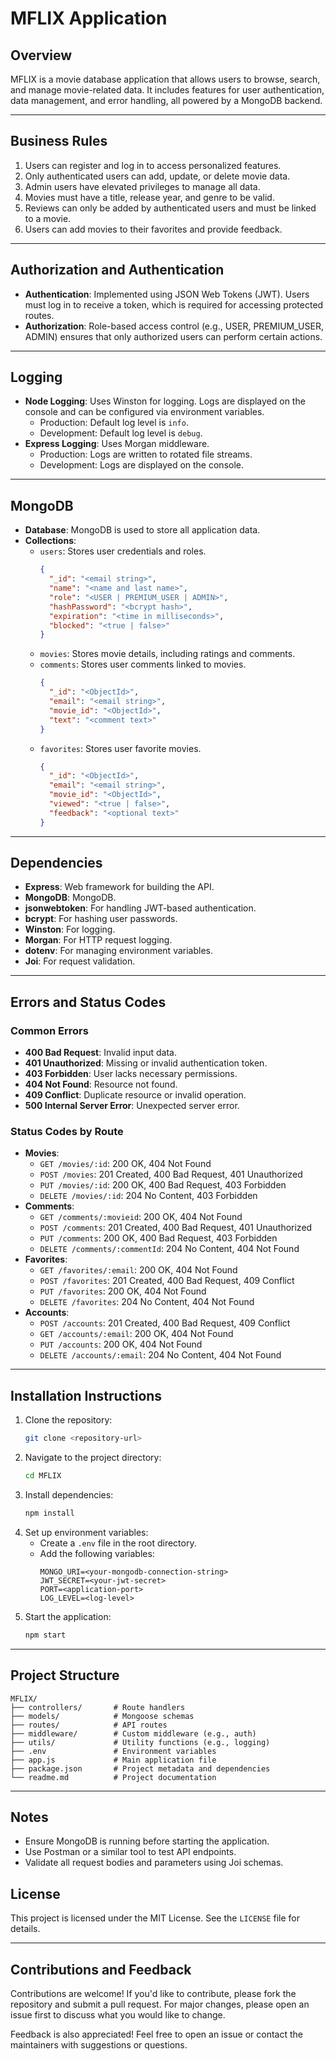 # MFLIX Application

## Overview
MFLIX is a movie database application that allows users to browse, search, and manage movie-related data. It includes features for user authentication, data management, and error handling, all powered by a MongoDB backend.

---

## Business Rules
1. Users can register and log in to access personalized features.
2. Only authenticated users can add, update, or delete movie data.
3. Admin users have elevated privileges to manage all data.
4. Movies must have a title, release year, and genre to be valid.
5. Reviews can only be added by authenticated users and must be linked to a movie.
6. Users can add movies to their favorites and provide feedback.

---

## Authorization and Authentication
- **Authentication**: Implemented using JSON Web Tokens (JWT). Users must log in to receive a token, which is required for accessing protected routes.
- **Authorization**: Role-based access control (e.g., USER, PREMIUM_USER, ADMIN) ensures that only authorized users can perform certain actions.

---

## Logging
- **Node Logging**: Uses Winston for logging. Logs are displayed on the console and can be configured via environment variables.
  - Production: Default log level is `info`.
  - Development: Default log level is `debug`.
- **Express Logging**: Uses Morgan middleware.
  - Production: Logs are written to rotated file streams.
  - Development: Logs are displayed on the console.

---

## MongoDB
- **Database**: MongoDB is used to store all application data.
- **Collections**:
  - `users`: Stores user credentials and roles.
    ```json
    {
      "_id": "<email string>",
      "name": "<name and last name>",
      "role": "<USER | PREMIUM_USER | ADMIN>",
      "hashPassword": "<bcrypt hash>",
      "expiration": "<time in milliseconds>",
      "blocked": "<true | false>"
    }
    ```
  - `movies`: Stores movie details, including ratings and comments.
  - `comments`: Stores user comments linked to movies.
    ```json
    {
      "_id": "<ObjectId>",
      "email": "<email string>",
      "movie_id": "<ObjectId>",
      "text": "<comment text>"
    }
    ```
  - `favorites`: Stores user favorite movies.
    ```json
    {
      "_id": "<ObjectId>",
      "email": "<email string>",
      "movie_id": "<ObjectId>",
      "viewed": "<true | false>",
      "feedback": "<optional text>"
    }
    ```

---

## Dependencies
- **Express**: Web framework for building the API.
- **MongoDB**:  MongoDB.
- **jsonwebtoken**: For handling JWT-based authentication.
- **bcrypt**: For hashing user passwords.
- **Winston**: For logging.
- **Morgan**: For HTTP request logging.
- **dotenv**: For managing environment variables.
- **Joi**: For request validation.

---

## Errors and Status Codes
### Common Errors
- **400 Bad Request**: Invalid input data.
- **401 Unauthorized**: Missing or invalid authentication token.
- **403 Forbidden**: User lacks necessary permissions.
- **404 Not Found**: Resource not found.
- **409 Conflict**: Duplicate resource or invalid operation.
- **500 Internal Server Error**: Unexpected server error.

### Status Codes by Route
- **Movies**:
  - `GET /movies/:id`: 200 OK, 404 Not Found
  - `POST /movies`: 201 Created, 400 Bad Request, 401 Unauthorized
  - `PUT /movies/:id`: 200 OK, 400 Bad Request, 403 Forbidden
  - `DELETE /movies/:id`: 204 No Content, 403 Forbidden
- **Comments**:
  - `GET /comments/:movieid`: 200 OK, 404 Not Found
  - `POST /comments`: 201 Created, 400 Bad Request, 401 Unauthorized
  - `PUT /comments`: 200 OK, 400 Bad Request, 403 Forbidden
  - `DELETE /comments/:commentId`: 204 No Content, 404 Not Found
- **Favorites**:
  - `GET /favorites/:email`: 200 OK, 404 Not Found
  - `POST /favorites`: 201 Created, 400 Bad Request, 409 Conflict
  - `PUT /favorites`: 200 OK, 404 Not Found
  - `DELETE /favorites`: 204 No Content, 404 Not Found
- **Accounts**:
  - `POST /accounts`: 201 Created, 400 Bad Request, 409 Conflict
  - `GET /accounts/:email`: 200 OK, 404 Not Found
  - `PUT /accounts`: 200 OK, 404 Not Found
  - `DELETE /accounts/:email`: 204 No Content, 404 Not Found

---

## Installation Instructions
1. Clone the repository:
   ```bash
   git clone <repository-url>
   ```
2. Navigate to the project directory:
   ```bash
   cd MFLIX
   ```
3. Install dependencies:
   ```bash
   npm install
   ```
4. Set up environment variables:
   - Create a `.env` file in the root directory.
   - Add the following variables:
     ```
     MONGO_URI=<your-mongodb-connection-string>
     JWT_SECRET=<your-jwt-secret>
     PORT=<application-port>
     LOG_LEVEL=<log-level>
     ```
5. Start the application:
   ```bash
   npm start
   ```

---

## Project Structure
```
MFLIX/
├── controllers/       # Route handlers
├── models/            # Mongoose schemas
├── routes/            # API routes
├── middleware/        # Custom middleware (e.g., auth)
├── utils/             # Utility functions (e.g., logging)
├── .env               # Environment variables
├── app.js             # Main application file
├── package.json       # Project metadata and dependencies
└── readme.md          # Project documentation
```

---

## Notes
- Ensure MongoDB is running before starting the application.
- Use Postman or a similar tool to test API endpoints.
- Validate all request bodies and parameters using Joi schemas.
## License
This project is licensed under the MIT License. See the `LICENSE` file for details.

---

## Contributions and Feedback
Contributions are welcome! If you'd like to contribute, please fork the repository and submit a pull request. For major changes, please open an issue first to discuss what you would like to change.

Feedback is also appreciated! Feel free to open an issue or contact the maintainers with suggestions or questions.